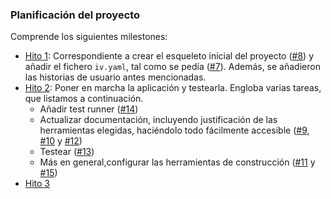 ### Planificación del proyecto 
Comprende los siguientes milestones: 

- [Hito 1](https://github.com/ElenaMerelo/goFit/milestone/1): Correspondiente a crear el esqueleto inicial del proyecto ([#8](https://github.com/ElenaMerelo/goFit/issues/8)) y añadir el fichero `iv.yaml`, tal como se pedía ([#7](https://github.com/ElenaMerelo/goFit/issues/7)). Además, se añadieron las historias de usuario antes mencionadas.
- [Hito 2](https://github.com/ElenaMerelo/goFit/milestone/2): Poner en marcha la aplicación y testearla. Engloba varias tareas, que listamos a continuación. 
    - Añadir test runner ([#14](https://github.com/ElenaMerelo/goFit/issues/14))
    - Actualizar documentación, incluyendo justificación de las herramientas elegidas, haciéndolo todo fácilmente accesible ([#9](https://github.com/ElenaMerelo/goFit/issues/9), [#10](https://github.com/ElenaMerelo/goFit/issues/10) y [#12](https://github.com/ElenaMerelo/goFit/issues/12))
    - Testear ([#13](https://github.com/ElenaMerelo/goFit/issues/13))
    - Más en general,configurar las herramientas de construcción ([#11](https://github.com/ElenaMerelo/goFit/issues/11) y [#15](https://github.com/ElenaMerelo/goFit/issues/15))
- [Hito 3](https://github.com/ElenaMerelo/goFit/milestone/3) 